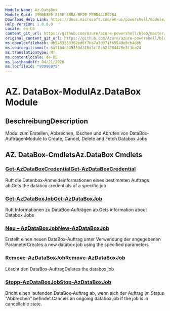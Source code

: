 ```yaml
---
Module Name: Az.DataBox
Module Guid: 39B6B3E6-A15E-48BA-BE20-FE0D441D92B4
Download Help Link: https://docs.microsoft.com/en-us/powershell/module/az.databox
Help Version: 1.0.0.0
Locale: en-US
content_git_url: https://github.com/Azure/azure-powershell/blob/master/src/DataBox/DataBox/help/Az.DataBox.md
original_content_git_url: https://github.com/Azure/azure-powershell/blob/master/src/DataBox/DataBox/help/Az.DataBox.md
ms.openlocfilehash: db5453353362ed6f7ba7a3d371f65540e8cb4d6b
ms.sourcegitcommit: 6a91b4c545350d316d3cf8c62f384478e3f3ba24
ms.translationtype: MT
ms.contentlocale: de-DE
ms.lasthandoff: 04/21/2020
ms.locfileid: "93996875"
---
```

# <span data-ttu-id="4a90b-101">AZ. DataBox-Modul</span><span class="sxs-lookup"><span data-stu-id="4a90b-101">Az.DataBox Module</span></span>
## <span data-ttu-id="4a90b-102">Beschreibung</span><span class="sxs-lookup"><span data-stu-id="4a90b-102">Description</span></span>
<span data-ttu-id="4a90b-103">Modul zum Erstellen, Abbrechen, löschen und Abrufen von DataBox-Aufträgen</span><span class="sxs-lookup"><span data-stu-id="4a90b-103">Module to Create, Cancel, Delete and Fetch Databox Jobs</span></span>

## <span data-ttu-id="4a90b-104">AZ. DataBox-Cmdlets</span><span class="sxs-lookup"><span data-stu-id="4a90b-104">Az.DataBox Cmdlets</span></span>
### [<span data-ttu-id="4a90b-105">Get-AzDataBoxCredential</span><span class="sxs-lookup"><span data-stu-id="4a90b-105">Get-AzDataBoxCredential</span></span>](Get-AzDataBoxCredential.md)
<span data-ttu-id="4a90b-106">Ruft die Datenbox-Anmeldeinformationen eines bestimmten Auftrags ab.</span><span class="sxs-lookup"><span data-stu-id="4a90b-106">Gets the databox credentials of a specific job</span></span>

### [<span data-ttu-id="4a90b-107">Get-AzDataBoxJob</span><span class="sxs-lookup"><span data-stu-id="4a90b-107">Get-AzDataBoxJob</span></span>](Get-AzDataBoxJob.md)
<span data-ttu-id="4a90b-108">Ruft Informationen zu DataBox-Aufträgen ab.</span><span class="sxs-lookup"><span data-stu-id="4a90b-108">Gets information about Databox Jobs</span></span>

### [<span data-ttu-id="4a90b-109">Neu – AzDataBoxJob</span><span class="sxs-lookup"><span data-stu-id="4a90b-109">New-AzDataBoxJob</span></span>](New-AzDataBoxJob.md)
<span data-ttu-id="4a90b-110">Erstellt einen neuen DataBox-Auftrag unter Verwendung der angegebenen Parameter</span><span class="sxs-lookup"><span data-stu-id="4a90b-110">Creates a new databox job using the specified parameters</span></span>

### [<span data-ttu-id="4a90b-111">Remove-AzDataBoxJob</span><span class="sxs-lookup"><span data-stu-id="4a90b-111">Remove-AzDataBoxJob</span></span>](Remove-AzDataBoxJob.md)
<span data-ttu-id="4a90b-112">Löscht den DataBox-Auftrag</span><span class="sxs-lookup"><span data-stu-id="4a90b-112">Deletes the databox job</span></span>

### [<span data-ttu-id="4a90b-113">Stopp-AzDataBoxJob</span><span class="sxs-lookup"><span data-stu-id="4a90b-113">Stop-AzDataBoxJob</span></span>](Stop-AzDataBoxJob.md)
<span data-ttu-id="4a90b-114">Bricht einen laufenden DataBox-Auftrag ab, wenn sich der Auftrag im Status "Abbrechen" befindet.</span><span class="sxs-lookup"><span data-stu-id="4a90b-114">Cancels an ongoing databox job if the job is in cancellable state.</span></span>

